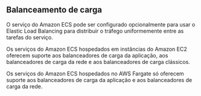 ## Balanceamento de carga

O serviço do Amazon ECS pode ser configurado opcionalmente para usar o Elastic Load Balancing para distribuir o tráfego uniformemente entre as tarefas do serviço. 

Os serviços do Amazon ECS hospedados em instâncias do Amazon EC2 oferecem suporte aos balanceadores de carga da aplicação, aos balanceadores de carga da rede e aos balanceadores de carga clássicos.

Os serviços do Amazon ECS hospedados no AWS Fargate só oferecem suporte aos balanceadores de carga da aplicação e aos balanceadores de carga da rede.


